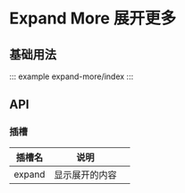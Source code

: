 <!--
 * @Description: 信息框
 * @Date: 2024-06-28 17:36:26
 * @LastEditTime: 2024-07-26 16:28:51
-->

# Expand More 展开更多

## 基础用法

::: example
expand-more/index
:::

## API

### 插槽

<div class="doc-table column3">

| 插槽名 | 说明           |     |
| ------ | -------------- | --- |
| expand | 显示展开的内容 |     |

</div>
